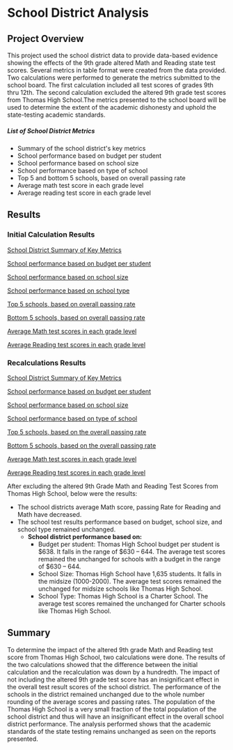 # School District Analysis
## Project Overview
 
This project used the school district data to provide data-based evidence showing the effects of the 9th grade altered Math and Reading state test scores. 
Several metrics in table format were created from the data provided. 
Two calculations were performed to generate the metrics submitted to the school board. 
The first calculation included all test scores of grades 9th thru 12th. The second calculation excluded the altered 9th grade test scores from Thomas High School.The metrics presented to the school board will be used to determine the extent of the academic dishonesty and uphold the state-testing academic standards. 
##### List of School District Metrics 
  - Summary of the school district's key metrics
  - School performance based on budget per student
  - School performance based on school size 
  - School performance based on type of school
  - Top 5 and bottom 5 schools, based on overall passing rate
  - Average math test score in each grade level
  - Average reading test score in each grade level
 
## Results
### Initial Calculation Results
[School District Summary of Key Metrics](https://github.com/fmgribbon/School_District_Analysis_New/blob/main/Resources/Metrics/SchoolDistrictSummary_Module.PNG)

[School performance based on budget per student](https://github.com/fmgribbon/School_District_Analysis_New/blob/main/Resources/Metrics/ScoreSummaryBySpendingPerStudent_Module.PNG)

[School performance based on school size](https://github.com/fmgribbon/School_District_Analysis_New/blob/main/Resources/Metrics/ScoresSummaryBySchoolSize_Module.PNG)

[School performance based on school type](https://github.com/fmgribbon/School_District_Analysis_New/blob/main/Resources/Metrics/ScoresSummaryBySchoolType_module.PNG)

[Top 5 schools, based on overall passing rate](https://github.com/fmgribbon/School_District_Analysis_New/blob/main/Resources/Metrics/SchoolSummaryTopFive_Module.PNG)

[Bottom  5 schools, based on overall passing rate](https://github.com/fmgribbon/School_District_Analysis_New/blob/main/Resources/Metrics/SchoolsummaryBottomFive_Module.PNG)

[Average Math test scores in each grade level](https://github.com/fmgribbon/School_District_Analysis_New/blob/main/Resources/Metrics/Grade9th_12th_MathScores_Module.PNG)

[Average Reading test scores in each grade level](https://github.com/fmgribbon/School_District_Analysis_New/blob/main/Resources/Metrics/Grade9th_12th_ReadingScores_Module.PNG)

### Recalculations Results 

[School District Summary of Key Metrics](https://github.com/fmgribbon/School_District_Analysis_New/blob/main/Resources/Metrics/SchoolDistrictSummary_Recalc.PNG)

[School performance based on budget per student](https://github.com/fmgribbon/School_District_Analysis_New/blob/main/Resources/Metrics/ScoreSummaryBySpendingPerStudent_Recalc.PNG)

[School performance based on school size](https://github.com/fmgribbon/School_District_Analysis_New/blob/main/Resources/Metrics/ScoresSummaryBySchoolSize_Recalc.PNG)

[School performance based on type of school](https://github.com/fmgribbon/School_District_Analysis_New/blob/main/Resources/Metrics/ScoresSummaryBySchoolType_Recalc.PNG)

[Top 5 schools, based on the overall passing rate](https://github.com/fmgribbon/School_District_Analysis_New/blob/main/Resources/Metrics/SchoolSummaryTopFive_Recalc.PNG)

[Bottom 5 schools, based on the overall passing rate](https://github.com/fmgribbon/School_District_Analysis_New/blob/main/Resources/Metrics/SchoolsummaryBottomFive_Recalc.PNG)

[Average Math test scores in each grade level](https://github.com/fmgribbon/School_District_Analysis_New/blob/main/Resources/Metrics/Grade9th_12th_MathScores_Recalc.PNG)

[Average Reading test scores in each grade level](https://github.com/fmgribbon/School_District_Analysis_New/blob/main/Resources/Metrics/Grade9th_12th_ReadingScores_Recalc.PNG)

After excluding the altered 9th Grade Math and Reading Test Scores from Thomas High School, below were the results:

- The school districts average Math score, passing Rate for Reading and Math have decreased. 
- The school test results performance based on budget, school size, and school type remained unchanged.  
  - **School district performance based on:**
      - Budget per student: Thomas High School budget per student is $638. It falls in the range of $630 – 644. The average test scores remained the unchanged for schools with a budget in the range of $630 – 644.
      - School Size: Thomas High School have 1,635 students. It falls in the midsize (1000-2000). The average test scores remained the unchanged for midsize schools like Thomas High School.
      - School Type: Thomas High School is a Charter School. The average test scores remained the unchanged for Charter schools like Thomas High School.
## Summary
To determine the impact of the altered 9th grade Math and Reading test score from Thomas High School, two calculations were done. The results of the two calculations showed that the difference between the initial calculation and the recalculation was down by a hundredth. 
The impact of not including the altered 9th grade test score has an insignificant effect in the overall test result scores of the school district.
The performance of the schools in the district remained unchanged due to the whole number rounding of the average scores and passing rates. The population of the Thomas High School is a very small fraction of the total population of the school district and thus will have an insignificant effect in the overall school district performance. The analysis performed shows that the academic standards of the state testing remains unchanged as seen on the reports presented.  
 
